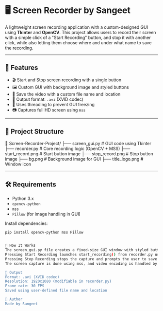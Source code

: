 # 🖥️ Screen Recorder by Sangeet

A lightweight screen recording application with a custom-designed GUI using **Tkinter** and **OpenCV**. This project allows users to record their screen with a simple click of a "Start Recording" button, and stop it with another click, while also letting them choose where and under what name to save the recording.

---

## 🚀 Features

- 🎬 Start and Stop screen recording with a single button
- 🖼️ Custom GUI with background image and styled buttons
- 💾 Save the video with a custom file name and location
- 📼 Output format: `.avi` (XVID codec)
- 🧵 Uses threading to prevent GUI freezing
- 📷 Captures full HD screen using `mss`

---

## 📁 Project Structure

📂 Screen-Recorder-Project/
├── screen_gui.py # GUI code using Tkinter
├── recorder.py # Core recording logic (OpenCV + MSS)
├── start_record.png # Start button image
├── stop_record.png # Stop button image
├── bg.png # Background image for GUI
├── title_logo.png # Window icon

---

## 🛠️ Requirements

- Python 3.x
- `opencv-python`
- `mss`
- `Pillow` (for image handling in GUI)

Install dependencies:
```bash
pip install opencv-python mss Pillow


🔧 How It Works
The screen_gui.py file creates a fixed-size GUI window with styled buttons and background.
Pressing Start Recording launches start_recording() from recorder.py using a background thread.
Pressing Stop Recording stops the capture and prompts the user to save the file using a save dialog box.
The screen capture is done using mss, and video encoding is handled by OpenCV's VideoWriter.

📸 Output
Format: .avi (XVID codec)
Resolution: 1920x1080 (modifiable in recorder.py)
Frame rate: 30 FPS
Saved using user-defined file name and location

👤 Author
Made by Sangeet